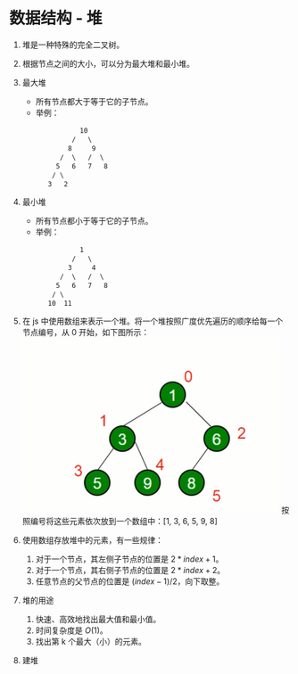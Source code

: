 # 数据结构 - 堆

1. 堆是一种特殊的完全二叉树。

2. 根据节点之间的大小，可以分为最大堆和最小堆。

3. 最大堆
   - 所有节点都大于等于它的子节点。
   - 举例：
     ```
                10
              /   \
             8     9
           /  \   /  \ 
          5   6   7   8
         / \   
        3   2
     ```

3. 最小堆
   - 所有节点都小于等于它的子节点。
   - 举例：
     ```
                1
              /   \
             3     4
           /  \   /  \ 
          5   6   7   8
         / \   
        10  11
     ```  

4. 在 js 中使用数组来表示一个堆。将一个堆按照广度优先遍历的顺序给每一个节点编号，从 0 开始，如下图所示：
   ![](./img/heap-1.png)
   按照编号将这些元素依次放到一个数组中：[1, 3, 6, 5, 9, 8]

5. 使用数组存放堆中的元素，有一些规律：
   1. 对于一个节点，其左侧子节点的位置是 $2 * index + 1$。
   2. 对于一个节点，其右侧子节点的位置是 $2 * index + 2$。
   3. 任意节点的父节点的位置是 $(index - 1) / 2$，向下取整。

6. 堆的用途
   1. 快速、高效地找出最大值和最小值。
   2. 时间复杂度是 $O(1)$。
   3. 找出第 k 个最大（小）的元素。

7. 建堆
